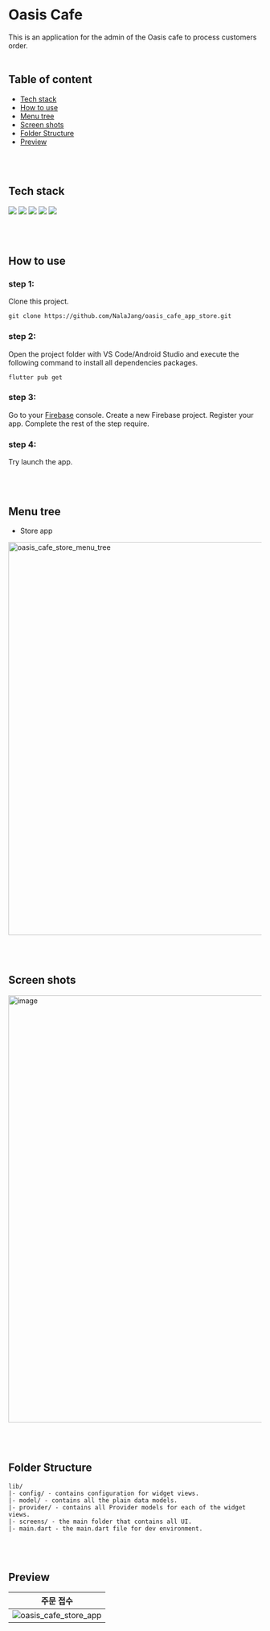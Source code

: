# Oasis Cafe

This is an application for the admin of the Oasis cafe to process customers order.
<br></br>


## Table of content
* [Tech stack](#tech-stack)
* [How to use](#how-to-use)
* [Menu tree](#menu-tree)
* [Screen shots](#screen-shots)
* [Folder Structure](#folder-structure)
* [Preview](#preview)

<br></br>

## Tech stack
<img src="https://img.shields.io/badge/androidstudio-34A853?style=for-the-badge&logo=androidstudio&logoColor=white">
<img src="https://img.shields.io/badge/firebase-FFCA28?style=for-the-badge&logo=firebase&logoColor=white">
<img src="https://img.shields.io/badge/flutter-02569B?style=for-the-badge&logo=flutter&logoColor=white">
<img src="https://img.shields.io/badge/github-181717?style=for-the-badge&logo=github&logoColor=white">
<img src="https://img.shields.io/badge/git-F05032?style=for-the-badge&logo=git&logoColor=white">

<br></br>

## How to use
### step 1:
Clone this project.

    git clone https://github.com/NalaJang/oasis_cafe_app_store.git


### step 2:
Open the project folder with VS Code/Android Studio and execute the following command to install all dependencies packages.

    flutter pub get


### step 3:
Go to your [Firebase](https://console.firebase.google.com/) console. Create a new Firebase project.
Register your app. Complete the rest of the step require.

### step 4:
Try launch the app.

<br></br>

## Menu tree

* Store app
<img width="781" alt="oasis_cafe_store_menu_tree" src="https://github.com/NalaJang/oasis_cafe_app_store/assets/73895803/ada99bf2-c0c1-4885-9f43-2ad77b15a2e4">

<br></br>

## Screen shots
<img width="849" alt="image" src="https://github.com/NalaJang/oasis_cafe_app_store/assets/73895803/c458723a-e599-4785-a560-28e116d111f4">

<br></br>

## Folder Structure

    lib/
    |- config/ - contains configuration for widget views.
    |- model/ - contains all the plain data models.
    |- provider/ - contains all Provider models for each of the widget views.
    |- screens/ - the main folder that contains all UI.
    |- main.dart - the main.dart file for dev environment.

<br></br>

## Preview
|주문 접수|
|-------|
|![oasis_cafe_store_app](https://github.com/NalaJang/oasis_cafe_app_store/assets/73895803/fb87b446-099b-479f-a63d-75278b2f0516)|

